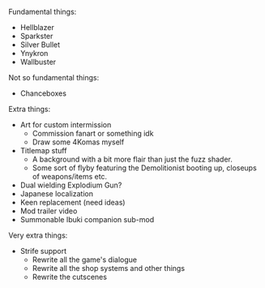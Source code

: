 Fundamental things:
 - Hellblazer
 - Sparkster
 - Silver Bullet
 - Ynykron
 - Wallbuster

Not so fundamental things:
 - Chanceboxes

Extra things:
 - Art for custom intermission
   - Commission fanart or something idk
   - Draw some 4Komas myself
 - Titlemap stuff
   - A background with a bit more flair than just the fuzz shader.
   - Some sort of flyby featuring the Demolitionist booting up, closeups of
     weapons/items etc.
 - Dual wielding Explodium Gun?
 - Japanese localization
 - Keen replacement (need ideas)
 - Mod trailer video
 - Summonable Ibuki companion sub-mod

Very extra things:
 - Strife support
   - Rewrite all the game's dialogue
   - Rewrite all the shop systems and other things
   - Rewrite the cutscenes
